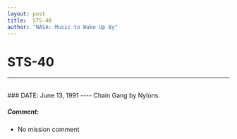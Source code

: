 ```yaml
---
layout: post
title:  STS-40
author: "NASA: Music to Wake Up By"
---
```


# STS-40
----
<br/>
### DATE: June 13, 1991
----
Chain Gang by Nylons.

##### Comment:
* No mission comment
